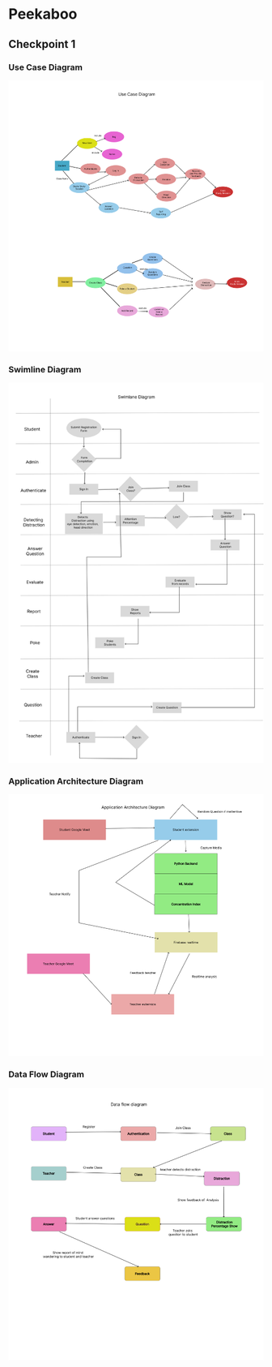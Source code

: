 # Peekaboo

## Checkpoint 1

### Use Case Diagram
![use_case_diagram](https://github.com/faridulreza/hackathon-we/blob/main/Checkpoint%2001/Use%20case%20Diagram.png)

### Swimline Diagram
![swimline_diagram](https://github.com/faridulreza/hackathon-we/blob/main/Checkpoint%2001/SwimLane%20Diagram.png)

### Application Architecture Diagram
![architecture_diagram](https://github.com/faridulreza/hackathon-we/blob/main/Checkpoint%2001/Application%20Architecture%20Program.png)

### Data Flow Diagram
![data_flow_diagram](https://github.com/faridulreza/hackathon-we/blob/main/Checkpoint%2001/Data%20flow%20Diagram.png)
